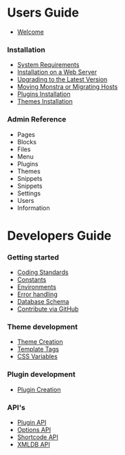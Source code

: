 Users Guide
===========

* [Welcome](welcome.md)

### Installation

* [System Requirements](system-requirements.md)
* [Installation on a Web Server](installation.md)
* [Upgrading to the Latest Version](upgrade.md)
* [Moving Monstra or Migrating Hosts](migrating.md)
* [Plugins Installation](plugins-installation.md)
* [Themes Installation](theme-installation.md)

### Admin Reference

* Pages
* Blocks
* Files
* Menu
* Plugins
* Themes
* Snippets
* Snippets
* Settings
* Users
* Information

Developers Guide
================

### Getting started

* [Coding Standards](standards.md)
* [Constants](constants.md)
* [Environments](environments.md)
* [Error handling](error-handling.md)
* [Database Schema](monstra-database-schema.md)
* [Contribute via GitHub](contribute-via-github.md)

### Theme development

* [Theme Creation](theme-creation.md)
* [Template Tags](theme-template-tags.md)
* [CSS Variables](css-variables.md)

### Plugin development

* [Plugin Creation](plugins-creation.md)

### API's

* [Plugin API](plugin-api.md)
* [Options API](option-api.md)
* [Shortcode API](shortcode-api.md)
* [XMLDB API](xmldb-api.md)
